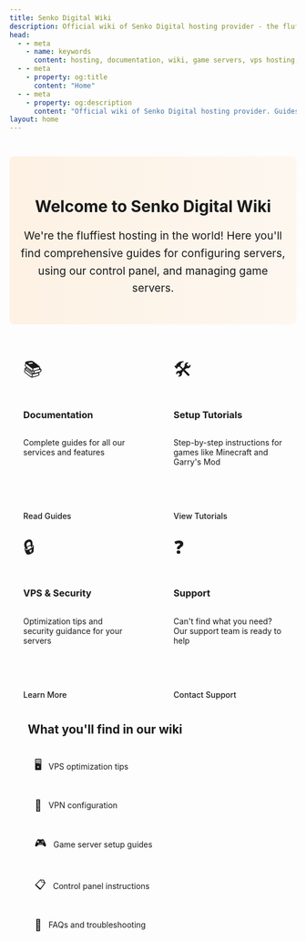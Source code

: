 ```yaml
---
title: Senko Digital Wiki
description: Official wiki of Senko Digital hosting provider - the fluffiest hosting in the world!
head:
  - - meta
    - name: keywords
      content: hosting, documentation, wiki, game servers, vps hosting, control panel, senko digital, minecraft, garry's mod
  - - meta
    - property: og:title 
      content: "Home"
  - - meta
    - property: og:description
      content: "Official wiki of Senko Digital hosting provider. Guides for server configuration, control panel usage, and game server management."
layout: home
---
```


<div class="welcome-section">
  <div class="welcome-container">
    <h1>Welcome to Senko Digital Wiki</h1>
    <p class="intro-text">
      We're the fluffiest hosting in the world! Here you'll find comprehensive guides for configuring servers, using our control panel, and managing game servers.
    </p>
  </div>
</div>

<div class="grid-container">
  <div class="feature-card">
    <div class="card-icon">📚</div>
    <h3>Documentation</h3>
    <p>Complete guides for all our services and features</p>
    <a href="/faq" class="card-link">Read Guides</a>
  </div>
  
  <div class="feature-card">
    <div class="card-icon">🛠️</div>
    <h3>Setup Tutorials</h3>
    <p>Step-by-step instructions for games like Minecraft and Garry's Mod</p>
    <a href="/games/minecraft/server-properties" class="card-link">View Tutorials</a>
  </div>
  
  <div class="feature-card">
    <div class="card-icon">🔒</div>
    <h3>VPS & Security</h3>
    <p>Optimization tips and security guidance for your servers</p>
    <a href="/vps/getting-started" class="card-link">Learn More</a>
  </div>
  
  <div class="feature-card">
    <div class="card-icon">❓</div>
    <h3>Support</h3>
    <p>Can't find what you need? Our support team is ready to help</p>
    <a href="https://senko.digital/contacts" class="card-link">Contact Support</a>
  </div>
</div>

<div class="wiki-contents">
  <h2 class="content-heading">What you'll find in our wiki</h2>
  <div class="content-list">
    <div class="content-item">
      <span class="content-icon">🖥️</span>
      <span>VPS optimization tips</span>
    </div>
    <div class="content-item">
      <span class="content-icon">🔐</span>
      <span>VPN configuration</span>
    </div>
    <div class="content-item">
      <span class="content-icon">🎮</span>
      <span>Game server setup guides</span>
    </div>
    <div class="content-item">
      <span class="content-icon">📋</span>
      <span>Control panel instructions</span>
    </div>
    <div class="content-item">
      <span class="content-icon">🤔</span>
      <span>FAQs and troubleshooting</span>
    </div>
  </div>
</div>

<style>
.welcome-section {
  padding: 2rem 1rem;
  text-align: center;
  background: linear-gradient(to right, rgba(255, 140, 0, 0.1), rgba(255, 140, 0, 0.05));
  border-radius: 8px;
  margin-bottom: 2rem;
  margin-top: 3em;
}

.welcome-container {
  max-width: 800px;
  margin: 0 auto;
}

.emoji {
  font-size: 1.5em;
  vertical-align: middle;
  margin-right: 0.5rem;
}

.intro-text {
  font-size: 1.2rem;
  line-height: 1.6;
  margin: 1rem 0;
}

.grid-container {
  display: grid;
  grid-template-columns: repeat(auto-fit, minmax(240px, 1fr));
  gap: 1.5rem;
  margin: 2rem 0;
}

.feature-card {
  background: var(--vp-c-bg-soft);
  border-radius: 8px;
  padding: 1.5rem;
  transition: transform 0.3s, box-shadow 0.3s;
  border: 1px solid var(--vp-c-divider);
  display: flex;
  flex-direction: column;
  height: 100%;
}

.feature-card:hover {
  transform: translateY(-5px);
  box-shadow: 0 5px 15px rgba(0, 0, 0, 0.1);
}

.card-icon {
  font-size: 2rem;
  margin-bottom: 1rem;
}

.card-link {
  display: inline-block;
  margin-top: auto;
  padding-top: 1rem;
  color: var(--vp-c-brand);
  font-weight: 500;
  text-decoration: none;
}

.card-link:hover {
  text-decoration: underline;
}

.wiki-contents {
  background: var(--vp-c-bg-soft);
  border-radius: 8px;
  padding: 2rem;
  margin: 2rem 0;
  border: 1px solid var(--vp-c-divider);
  position: relative;
}

/* Remove any horizontal separators before the wiki-contents section */
.wiki-contents::before {
  display: none !important;
}

hr + .wiki-contents,
.vp-doc hr + .wiki-contents {
  border-top: none;
  margin-top: 2rem;
}

.vp-doc h2 {
  margin-top: 0;
  border-top: none;
}

.content-heading {
  padding-top: 0 !important;
  margin-top: 0 !important;
  border-top: none !important;
}

.wiki-contents h2 {
  padding-top: 0;
  margin-top: 0;
  border-top: none;
}

.content-list {
  display: grid;
  grid-template-columns: repeat(auto-fit, minmax(220px, 1fr));
  gap: 1rem;
  margin-top: 1.5rem;
}

.content-item {
  display: flex;
  align-items: center;
  padding: 0.75rem;
  background: var(--vp-c-bg);
  border-radius: 6px;
  transition: background 0.2s;
}

.content-item:hover {
  background: var(--vp-c-bg-mute);
}

.content-icon {
  margin-right: 0.75rem;
  font-size: 1.2rem;
}

@media (max-width: 640px) {
  .grid-container {
    grid-template-columns: 1fr;
  }
  
  .content-list {
    grid-template-columns: 1fr;
  }
  
  .welcome-section {
    padding: 1.5rem 1rem;
    margin-top: 2em;
  }
  
  .welcome-container h1 {
    font-size: 1.8rem;
    line-height: 1.3;
  }
  
  .intro-text {
    font-size: 1rem;
    line-height: 1.5;
  }
}

@media (max-width: 480px) {
  .welcome-container h1 {
    font-size: 1.6rem;
  }
  
  .feature-card {
    padding: 1.25rem;
  }
  
  .card-icon {
    font-size: 1.75rem;
    margin-bottom: 0.75rem;
  }
}
</style>
